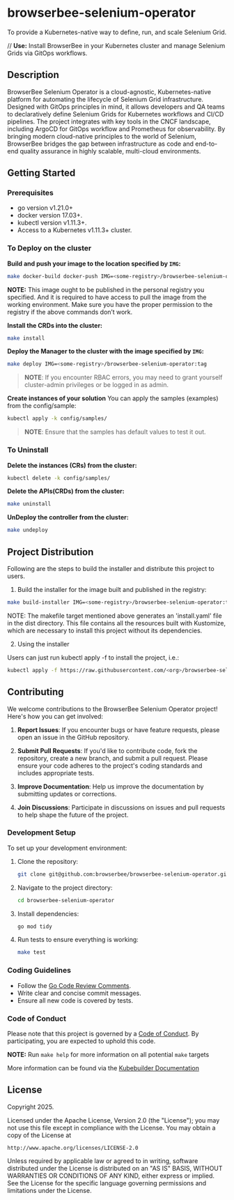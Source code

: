 # browserbee-selenium-operator
To provide a Kubernetes-native way to define, run, and scale Selenium Grid.

// **Use:** Install BrowserBee in your Kubernetes cluster and manage Selenium Grids via GitOps workflows.

## Description
BrowserBee Selenium Operator is a cloud-agnostic, Kubernetes-native platform for automating the lifecycle of Selenium Grid infrastructure. Designed with GitOps principles in mind, it allows developers and QA teams to declaratively define Selenium Grids for Kubernetes workflows and CI/CD pipelines. The project integrates with key tools in the CNCF landscape, including ArgoCD for GitOps workflow and Prometheus for observability. By bringing modern cloud-native principles to the world of Selenium, BrowserBee bridges the gap between infrastructure as code and end-to-end quality assurance in highly scalable, multi-cloud environments.

## Getting Started

### Prerequisites
- go version v1.21.0+
- docker version 17.03+.
- kubectl version v1.11.3+.
- Access to a Kubernetes v1.11.3+ cluster.

### To Deploy on the cluster
**Build and push your image to the location specified by `IMG`:**

```sh
make docker-build docker-push IMG=<some-registry>/browserbee-selenium-operator:tag
```

**NOTE:** This image ought to be published in the personal registry you specified.
And it is required to have access to pull the image from the working environment.
Make sure you have the proper permission to the registry if the above commands don’t work.

**Install the CRDs into the cluster:**

```sh
make install
```

**Deploy the Manager to the cluster with the image specified by `IMG`:**

```sh
make deploy IMG=<some-registry>/browserbee-selenium-operator:tag
```

> **NOTE**: If you encounter RBAC errors, you may need to grant yourself cluster-admin
privileges or be logged in as admin.

**Create instances of your solution**
You can apply the samples (examples) from the config/sample:

```sh
kubectl apply -k config/samples/
```

>**NOTE**: Ensure that the samples has default values to test it out.

### To Uninstall
**Delete the instances (CRs) from the cluster:**

```sh
kubectl delete -k config/samples/
```

**Delete the APIs(CRDs) from the cluster:**

```sh
make uninstall
```

**UnDeploy the controller from the cluster:**

```sh
make undeploy
```

## Project Distribution

Following are the steps to build the installer and distribute this project to users.

1. Build the installer for the image built and published in the registry:

```sh
make build-installer IMG=<some-registry>/browserbee-selenium-operator:tag
```

NOTE: The makefile target mentioned above generates an 'install.yaml'
file in the dist directory. This file contains all the resources built
with Kustomize, which are necessary to install this project without
its dependencies.

2. Using the installer

Users can just run kubectl apply -f <URL for YAML BUNDLE> to install the project, i.e.:

```sh
kubectl apply -f https://raw.githubusercontent.com/<org>/browserbee-selenium-operator/<tag or branch>/dist/install.yaml
```

## Contributing

We welcome contributions to the BrowserBee Selenium Operator project! Here's how you can get involved:

1. **Report Issues**: If you encounter bugs or have feature requests, please open an issue in the GitHub repository.

2. **Submit Pull Requests**: If you'd like to contribute code, fork the repository, create a new branch, and submit a pull request. Please ensure your code adheres to the project's coding standards and includes appropriate tests.

3. **Improve Documentation**: Help us improve the documentation by submitting updates or corrections.

4. **Join Discussions**: Participate in discussions on issues and pull requests to help shape the future of the project.

### Development Setup

To set up your development environment:

1. Clone the repository:
   ```sh
   git clone git@github.com:browserbee/browserbee-selenium-operator.git
   ```

2. Navigate to the project directory:
   ```sh
   cd browserbee-selenium-operator
   ```

3. Install dependencies:
   ```sh
   go mod tidy
   ```

4. Run tests to ensure everything is working:
   ```sh
   make test
   ```

### Coding Guidelines

- Follow the [Go Code Review Comments](https://github.com/golang/go/wiki/CodeReviewComments).
- Write clear and concise commit messages.
- Ensure all new code is covered by tests.

### Code of Conduct

Please note that this project is governed by a [Code of Conduct](CODE_OF_CONDUCT.md). By participating, you are expected to uphold this code.

**NOTE:** Run `make help` for more information on all potential `make` targets

More information can be found via the [Kubebuilder Documentation](https://book.kubebuilder.io/introduction.html)

## License

Copyright 2025.

Licensed under the Apache License, Version 2.0 (the "License");
you may not use this file except in compliance with the License.
You may obtain a copy of the License at

    http://www.apache.org/licenses/LICENSE-2.0

Unless required by applicable law or agreed to in writing, software
distributed under the License is distributed on an "AS IS" BASIS,
WITHOUT WARRANTIES OR CONDITIONS OF ANY KIND, either express or implied.
See the License for the specific language governing permissions and
limitations under the License.

